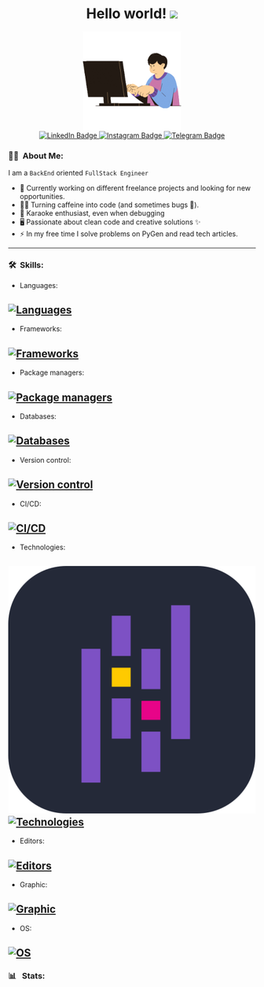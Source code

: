 <h1 align="center">
  Hello world!
  <img src="https://media.giphy.com/media/hvRJCLFzcasrR4ia7z/giphy.gif" width="30px">
</h1>
<div id="header" align="center">
  <img src="logo1.gif" width="200"/>
</div>
<div id="badges" align="center">
  <a href="https://www.linkedin.com/in/kelevv/">
    <img src="https://img.shields.io/badge/LinkedIn-blue?style=flat&logo=linkedin&logoColor=white" alt="LinkedIn Badge"/>
  </a>
  <a href="https://www.instagram.com/u_should_hire_me/">
    <img src="https://img.shields.io/badge/Instagram-purple?style=flat&logo=instagram&logoColor=white" alt="Instagram Badge"/>
  </a>
  <a href="https://t.me/malikinsdev">
    <img src="https://img.shields.io/badge/Telegram-blue?style=flat&logo=telegram&logoColor=white" alt="Telegram Badge"/>
  </a>
</div>

### :man_technologist: &nbsp;About Me:

I am a `BackEnd` oriented `FullStack Engineer`

-   🔭 Currently working on different freelance projects and looking for new opportunities.
-   👨‍💻 Turning caffeine into code (and sometimes bugs 🐛).
-   🎤 Karaoke enthusiast, even when debugging
-   🖥️ Passionate about clean code and creative solutions ✨
-   ⚡ In my free time I solve problems on PyGen and read tech articles.

---

### :hammer_and_wrench: &nbsp;Skills:

-   Languages:

## [![Languages](https://skillicons.dev/icons?i=js,py,c)](https://skillicons.dev)

-   Frameworks:

## [![Frameworks](https://skillicons.dev/icons?i=nodejs,django,express,flask,fastapi)](https://skillicons.dev)

-   Package managers:

## [![Package managers](https://skillicons.dev/icons?i=npm)](https://skillicons.dev)

-   Databases:

## [![Databases](https://skillicons.dev/icons?i=mongodb,postgres,redis,sqlite,sequelize)](https://skillicons.dev)

-   Version control:

## [![Version control](https://skillicons.dev/icons?i=git,gitlab,github,bitbucket)](https://skillicons.dev)

-   CI/CD:

## [![CI/CD](https://skillicons.dev/icons?i=jenkins,docker)](https://skillicons.dev)

-   Technologies:

## [<img src="pandas.svg"/>![Technologies](https://skillicons.dev/icons?i=npm,html,css,bootstrap,blender,autocad,discord,pycharm,sublime,unity,ubuntu,vim,vscode,windows)](https://skillicons.dev)

-   Editors:

## [![Editors](https://skillicons.dev/icons?i=js,py,nodejs,django,express,flask,git,gitlab,postman,jenkins,,mongodb,postgres,redis,sqlite,sequelize,threejs,npm,html,css,c,docker,bitbucket,bootstrap,blender,autocad,discord,pycharm,sublime,unity,ubuntu,vim,vscode,windows)](https://skillicons.dev)

-   Graphic:

## [![Graphic](https://skillicons.dev/icons?i=threejs,blender,autocad)](https://skillicons.dev)

-   OS:

## [![OS](https://skillicons.dev/icons?i=ubuntu,windows)](https://skillicons.dev)

### :bar_chart:  &nbsp;Stats:
